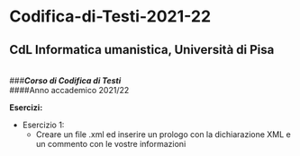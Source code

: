 # Codifica-di-Testi-2021-22 #
## <b>CdL Informatica umanistica, Università di Pisa</b>
</br>
###<i><b>Corso di Codifica di Testi</b></i>
</br>
####Anno accademico 2021/22

<b> Esercizi: </b>
</br>
* Esercizio 1:
  * Creare un file .xml ed inserire un prologo con la dichiarazione XML e un commento con le vostre informazioni

<br />

